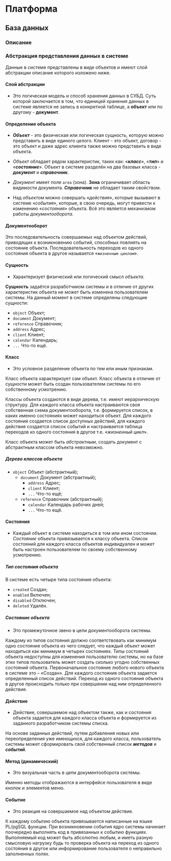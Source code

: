 # Платформа

## База данных 

### Описание

### Абстракция представления данных в системе

Данные в системе представлены в виде объектов и имеют слой абстракции описание которого изложено ниже.

#### Слой абстракции
* Это логическая модель и способ хранения данных в СУБД. Суть которой заключается в том, что единицей хранения данных в системе является не запись в конкретной таблице, а **объект** или по другому - **документ**.     

#### Определение объекта 
* **_Объект_** - это физическая или логическая сущность, которую можно представить в виде единого целого. Клиент - это объект, договор - это объект и даже адрес клиента также можно представить в виде объекта.

* _Объект_ обладает рядом характеристик, таких как: «**_класс_**», «**_тип_**» и «**_состояние_**». Объект в системе разделён на два базовых класса - **_документ_** и **_справочник_**.

* _Документ_ имеет поле `area` (зона). **Зона** ограничивает область видимости документа. **_Справочник_** не обладает таким свойством.

* Над _объектом_ можно совершать «_действия_», которые вызывают в системе «_события_», которые, в свою очередь, могут привести к изменению «_состояния_» объекта. Всё это является механизмом работы _документооборота_.

#### Документооборот
Это последовательность совершаемых над объектом действий, приводящих к возникновению событий, способных повлиять на состояние объекта. Последовательность переходов из одного состояния объекта в другое называется «`жизненным циклом`».

#### Сущность
* Характеризует физический или логический смысл _объекта_.

**Сущность** задаётся разработчиком системы и в отличие от других характеристик объекта не может быть изменена пользователем системы. На данный момент в системе определены следующие сущности:
- `object` Объект;
- `document` Документ;
- `reference` Справочник;
- `address` Адрес;
- `client` Клиент;
- `calendar` Календарь;
- `...` Что-то ещё.

#### Класс
* Это условное разделение объекта по тем или иным признакам.

Класс объекта характеризует сам объект. Класс объекта в отличие от сущности может быть создан пользователем системы по его собственному усмотрению.

Классы объекта создаются в виде дерева, т.е. имеют иерархическую структуру. Для каждого класса объекта настраиваются своя собственная схема документооборота, т.е. формируется список, в каких именно состояниях может находиться объект. Для каждого состояния создается список доступных действий, для каждого действия создается список событий и настраивается таблица переходов из одного состояния в другое т.е. «_жизненный цикл_».

Класс объекта может быть _абстрактным_, создать документ с абстрактным классом объекта невозможно.

##### Дерево классов объекта
- `object` Объект (абстрактный);
  - `document` Документ (абстрактный);
    - `address` Адрес;
    - `client` Клиент;
    - `...` Что-то ещё;
  - `reference` Справочник (абстрактный);
    - `calendar` Календарь рабочих дней;
    - `...` Что-то ещё.

#### Состояния
* Каждый объект в системе находиться в том или ином состоянии. _Состояние_ объекта привязывается к классу объекта. Список состояний для каждого класса объектов индивидуален и может быть настроен пользователем по своему собственному усмотрению.

##### Тип состояния объекта
В системе есть четыре типа состояния объекта:
- `created` Создан;
- `enabled` Включен;
- `disabled` Отключен;
- `deleted` Удалён.

##### Состояние объекта
* Это промежуточное звено в цепи документооборота системы.

Каждому из типов состояния должно соответствовать как минимум одно состояние объекта из чего следует, что каждый объект может находиться как минимум в четырех состояниях. Типы состояний объекта недоступны для изменения пользователю системы, но на базе этих типов пользователь может создать сколько угодно собственных состояний объекта. Первоначальное состояние любого нового объекта в системе это – «Создан». Для каждого состояния объекта задается определенный список действий. Переход из одного состояния объекта в другое происходить только при совершении над ним определенного действия.

#### Действие
* Действие, совершаемое над объектом также, как и состояния объекта задается для каждого класса объекта и формируется из заданного разработчиком системы списка.

На основе заданных действий, путем добавления новых или переопределения уже имеющихся, для каждого класса, пользователь системы может сформировать свой собственный список **_методов_** и **_событий_**.
 
#### Метод (динамический)
* Это визуальная часть в цепи документооборота системы.

Именно методы отображаются в интерфейсе пользователя в виде кнопок и элементов меню.

#### Событие
* Это реакция на совершаемое над объектом действие.

К каждому событию объекта привязывается написанные на языке PL/pgSQL функции. При возникновении события ядро системы начинает поочередно выполнять код в привязанных к событию функциях. Выполняемый код может быть абсолютно любым, и иметь разную смысловую нагрузку будь то проверка объекта на переход из одного состояния в другое или информирование пользователя о неправильно заполненных полях.
